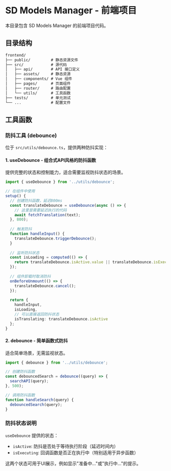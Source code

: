 # SD Models Manager - 前端项目

本目录包含 SD Models Manager 的前端项目代码。

## 目录结构

```1
frontend/
├── public/         # 静态资源文件
├── src/            # 源代码
│   ├── api/        # API 接口定义
│   ├── assets/     # 静态资源
│   ├── components/ # Vue 组件
│   ├── pages/      # 页面组件
│   ├── router/     # 路由配置
│   └── utils/      # 工具函数
├── tests/          # 单元测试
└── ...             # 配置文件
```

## 工具函数

### 防抖工具 (debounce)

位于 `src/utils/debounce.ts`，提供两种防抖实现：

#### 1. useDebounce - 组合式API风格的防抖函数

提供完整的状态和控制能力，适合需要监视防抖状态的场景。

```typescript
import { useDebounce } from '../utils/debounce';

// 在组件中使用
setup() {
  // 创建防抖函数，延迟800ms
  const translateDebounce = useDebounce(async () => {
    // 这里是需要延迟执行的代码
    await fetchTranslation(text);
  }, 800);
  
  // 触发防抖
  function handleInput() {
    translateDebounce.triggerDebounce();
  }
  
  // 监听防抖状态
  const isLoading = computed(() => {
    return translateDebounce.isActive.value || translateDebounce.isExecuting.value;
  });
  
  // 组件卸载时取消防抖
  onBeforeUnmount(() => {
    translateDebounce.cancel();
  });
  
  return {
    handleInput,
    isLoading,
    // 可以直接返回防抖状态
    isTranslating: translateDebounce.isActive
  };
}
```

#### 2. debounce - 简单函数式防抖

适合简单场景，无需监视状态。

```typescript
import { debounce } from '../utils/debounce';

// 创建防抖函数
const debouncedSearch = debounce((query) => {
  searchAPI(query);
}, 500);

// 调用防抖函数
function handleSearch(query) {
  debouncedSearch(query);
}
```

### 防抖状态说明

`useDebounce` 提供的状态：

- `isActive`: 防抖是否处于等待执行阶段（延迟时间内）
- `isExecuting`: 回调函数是否正在执行中（特别适用于异步函数）

这两个状态可用于UI展示，例如显示"准备中..."或"执行中..."的提示。
